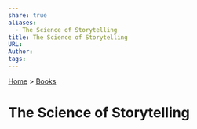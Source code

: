 ```yaml
---
share: true
aliases:
  - The Science of Storytelling
title: The Science of Storytelling
URL: 
Author: 
tags: 
---
```

[Home](../index.md) > [Books](./index.md)  
# The Science of Storytelling  
